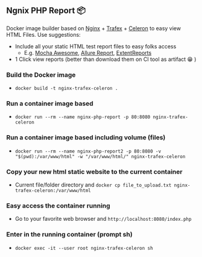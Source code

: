 ## Ngnix PHP Report 📦
Docker image builder based on [Nginx](https://www.nginx.com/) + [Trafex](https://hub.docker.com/r/trafex/alpine-nginx-php7/) + [Celeron](https://gitlab.com/desbest/celeron-dude-indexer.git) to easy view HTML Files.
Use suggestions:
 - Include all your static HTML test report files to easy folks access 
   - E.g. [Mocha Awesome](https://www.npmjs.com/package/mochawesome), [Allure Report](http://allure.qatools.ru/), [ExtentReports](https://www.extentreports.com/)
 -  1 Click view reports (better than download them on CI tool as artifact 😁  )

### Build the Docker image
 - `docker build -t nginx-trafex-celeron .`   

### Run a container image based
 - `docker run --rm --name nginx-php-report -p 80:8080 nginx-trafex-celeron` 

### Run a container image based including volume (files)
 - `docker run --rm --name nginx-php-report2 -p 80:8080 -v "$(pwd):/var/www/html" -w "/var/www/html/" nginx-trafex-celeron` 

### Copy your new html static website to the current container
 - Current file/folder directory and `docker cp file_to_upload.txt nginx-trafex-celeron:/var/www/html`

### Easy access the container running
 - Go to your favorite web browser and `http://localhost:8080/index.php`

### Enter in the running container (prompt sh)
 - `docker exec -it --user root nginx-trafex-celeron sh`

